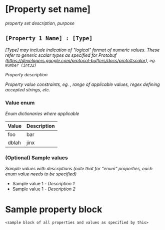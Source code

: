 # [Property set name]
_property set description, purpose_

## `[Property 1 Name] : [Type]`

_[Type] may include indication of "logical" format of numeric values. These refer to generic scalar types as specified for Protobuf (https://developers.google.com/protocol-buffers/docs/proto#scalar), eg. `Number (int32)`_

_Property description_

_Property value constraints, eg. , range of applicable values, regex defining accepted strings, etc._

### Value enum
_Enum dictionaries where applicable_

|Value| Description |
|---|---|
|foo|bar|
|dblah|jinx|


### (Optional) Sample values

_Sample values with descriptions (note that for "enum" properties, each enum value needs to be specified)_

* Sample value 1 - _Description 1_
* Sample value 1 - _Description 2_
  

# Sample property block
```
<sample block of all properties and values as specified by this>
```

